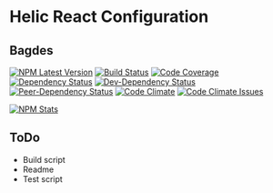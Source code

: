 # Helic React Configuration
## Bagdes

[![NPM Latest Version][npm-version-image]][npm-url]
[![Build Status][build-image]][build-url]
[![Code Coverage][coverage-image]][coverage-url]
[![Dependency Status][dependency-image]][dependency-url]
[![Dev-Dependency Status][dev-dependency-image]][dev-dependency-url]
[![Peer-Dependency Status][peer-dependency-image]][peer-dependency-url]
[![Code Climate][code-climate-image]][code-climate-url]
[![Code Climate Issues][code-climate-issues-image]][code-climate-issues-url]

[![NPM Stats][npm-stats-image]][npm-url]

## ToDo

* Build script
* Readme
* Test script

[npm-version-image]: https://img.shields.io/node/v/helic-react-config.svg
[npm-stats-image]: https://nodei.co/npm/helic-react-config.png?downloads=true&downloadRank=true&stars=true
[npm-url]: https://www.npmjs.com/package/helic-react-config
[build-image]: https://travis-ci.org/rusty1s/helic-react-config.svg?branch=master
[build-url]: https://travis-ci.org/rusty1s/helic-react-config
[coverage-image]: https://img.shields.io/codecov/c/github/rusty1s/helic-react-config.svg
[coverage-url]: https://codecov.io/github/rusty1s/helic-react-config?branch=master
[dependency-image]: https://david-dm.org/rusty1s/helic-react-config.svg
[dependency-url]: https://david-dm.org/rusty1s/helic-react-config
[dev-dependency-image]: https://david-dm.org/rusty1s/helic-react-config/dev-status.svg
[peer-dependency-url]: https://david-dm.org/rusty1s/helic-react-config#type=dev
[peer-dependency-image]: https://david-dm.org/rusty1s/helic-react-config/peer-status.svg
[dev-dependency-url]: https://david-dm.org/rusty1s/helic-react-config#type=peer
[code-climate-image]: https://codeclimate.com/github/rusty1s/helic-react-config/badges/gpa.svg
[code-climate-url]: https://codeclimate.com/github/rusty1s/helic-react-config
[code-climate-issues-image]: https://codeclimate.com/github/rusty1s/helic-react-config/badges/issue_count.svg
[code-climate-issues-url]: https://codeclimate.com/github/rusty1s/helic-react-config/issues
[bit-hound-image]: https://www.bithound.io/github/rusty1s/helic-react-config/badges/score.svg
[bit-hound-url]: https://www.bithound.io/github/rusty1s/helic-react-config
